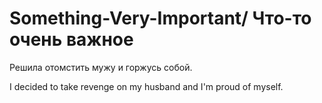 # Something-Very-Important/ Что-то очень важное

Решила отомстить мужу и горжусь собой.

I decided to take revenge on my husband and I'm proud of myself.
